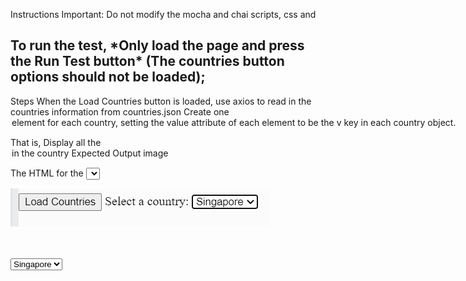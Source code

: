Instructions
Important: Do not modify the mocha and chai scripts, css and <div>

<h2> To run the test, *Only load the page and press the Run Test button* (The countries button options should not be loaded);
</h2>

Steps
When the Load Countries button is loaded, use axios to read in the countries information from countries.json
Create one <option> element for each country, setting the value attribute of each element to be the v key in each country object. 

That is, Display all the <option> in the country <select>
Expected Output
image

The HTML for the <select> should look something like this:

![alt text](image.png)

<br>
<br>

<select id="countries">
<option value="sg">Singapore</option>
<option value="my">Malaysia</option>
</select>